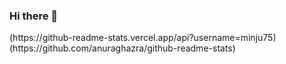 ### Hi there 👋

<!--
**minju75/minju75** is a ✨ _special_ ✨ repository because its `README.md` (this file) appears on your GitHub profile.

Here are some ideas to get you started:

- 🔭 I’m currently working on SSAFY
- 🌱 I’m currently learning Python
- 👯 I’m looking to collaborate on ...
- 🤔 I’m looking for help with ...
- 💬 Ask me about everything! 
- 📫 How to reach me: www.naver.com
- 😄 Pronouns: Happy, singing, Japan
- ⚡ Fun fact: music, movie
-->(https://github-readme-stats.vercel.app/api?username=minju75)(https://github.com/anuraghazra/github-readme-stats)
